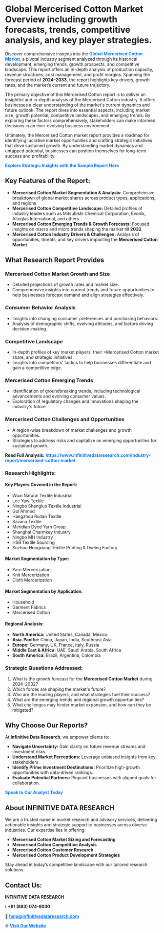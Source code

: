 <h1>Global Mercerised Cotton Market Overview including growth forecasts, trends, competitive analysis, and key player strategies.</h1>
<p>
Discover comprehensive insights into the 
<a href="https://www.infinitivedataresearch.com/industry-report/mercerised-cotton-market" rel="dofollow" style="color: #007BFF; text-decoration: none;"><strong>Global Mercerised Cotton Market</strong></a>, a pivotal industry segment analyzed through its historical development, emerging trends, growth prospects, and competitive landscape. This report offers an in-depth analysis of production capacity, revenue structures, cost management, and profit margins. Spanning the forecast period of <strong>2024–2033</strong>, the report highlights key drivers, growth rates, and the market’s current and future trajectory.
</p>
<p>
The primary objective of this Mercerised Cotton report is to deliver an insightful and in-depth analysis of the Mercerised Cotton industry. It offers businesses a clear understanding of the market's current dynamics and future outlook. The report dives into essential aspects, including market size, growth potential, competitive landscapes, and emerging trends. By exploring these factors comprehensively, stakeholders can make informed decisions in an ever-evolving business environment.
</p>
<p>
Ultimately, the Mercerised Cotton market report provides a roadmap for identifying lucrative market opportunities and crafting strategic initiatives that drive sustained growth. By understanding market dynamics and untapped potential, businesses can position themselves for long-term success and profitability.
</p>
<p>
<a href="https://www.infinitivedataresearch.com/request-sample/reportId=103461" style="color: #007BFF; text-decoration: none;"><strong>Explore Strategic Insights with the Sample Report Here</strong></a>
</p>

<h2>Key Features of the Report:</h2>
<ul>
<li><strong>Mercerised Cotton Market Segmentation & Analysis:</strong> Comprehensive breakdown of global market shares across product types, applications, and regions.</li>
<li><strong>Mercerised Cotton Competitive Landscape:</strong> Detailed profiles of industry leaders such as Mitsubishi Chemical Corporation, Evonik, Altuglas International, and others.</li>
<li><strong>Mercerised Cotton Emerging Trends & Growth Forecasts:</strong> Focused insights on macro and micro trends shaping the market till <strong>2032</strong>.</li>
<li><strong>Mercerised Cotton Industry Drivers & Challenges:</strong> Analysis of opportunities, threats, and key drivers impacting the <strong>Mercerised Cotton Market</strong>.</li>
</ul>

<h2>What Research Report Provides</h2>
<h3>Mercerised Cotton Market Growth and Size</h3>
<ul>
<li>Detailed projections of growth rates and market size.</li>
<li>Comprehensive insights into current trends and future opportunities to help businesses forecast demand and align strategies effectively.</li>
</ul>

<h3>Consumer Behavior Analysis</h3>
<ul>
<li>Insights into changing consumer preferences and purchasing behaviors.</li>
<li>Analysis of demographic shifts, evolving attitudes, and factors driving decision-making.</li>
</ul>

<h3>Competitive Landscape</h3>
<ul>
<li>In-depth profiles of key market players, their >Mercerised Cotton market share, and strategic initiatives.</li>
<li>Insights into competitors' tactics to help businesses differentiate and gain a competitive edge.</li>
</ul>

<h3>Mercerised Cotton Emerging Trends</h3>
<ul>
<li>Identification of groundbreaking trends, including technological advancements and evolving consumer values.</li>
<li>Exploration of regulatory changes and innovations shaping the industry's future.</li>
</ul>

<h3>Mercerised Cotton Challenges and Opportunities</h3>
<ul>
<li>A region-wise breakdown of market challenges and growth opportunities.</li>
<li>Strategies to address risks and capitalize on emerging opportunities for sustained growth.</li>
</ul>
<p><strong>Read Full Analysis:</strong> <a href="https://www.infinitivedataresearch.com/industry-report/mercerised-cotton-market" rel="dofollow" style="color: #007BFF; text-decoration: none;"><strong>https://www.infinitivedataresearch.com/industry-report/mercerised-cotton-market</strong></a></p>
<h3>Research Highlights:</h3>
<h4>Key Players Covered in the Report:</h4>
<ul><li>Wuxi Natural Textile Industrial</li><li>Lee Yaw Textile</li><li>Ningbo Shengluo Textile Industrial</li><li>Gul Ahmed</li><li>Hangzhou Ruitan Textile</li><li>Savana Textile</li><li>Meridian Dyed Yarn Group</li><li>Shanghai Charmkey Industry</li><li>Ningbo MH Industry</li><li>HSB Textile Sourcing</li><li>Suzhou Hongxiang Textile Printing &amp; Dyeing Factory</li></ul>
<h4>Market Segmentation by Type:</h4>
<ul><li>Yarn Mercerization</li><li>Knit Mercerization</li><li>Cloth Mercerization</li></ul>
<h4>Market Segmentation by Application:</h4>
<ul><li>Household</li><li>Garment Fabrics</li><li>Mercerised Cotton</li></ul>

<h4>Regional Analysis:</h4>
<ul>
<li><strong>North America:</strong> United States, Canada, Mexico</li>
<li><strong>Asia-Pacific:</strong> China, Japan, India, Southeast Asia</li>
<li><strong>Europe:</strong> Germany, UK, France, Italy, Russia</li>
<li><strong>Middle East & Africa:</strong> UAE, Saudi Arabia, South Africa</li>
<li><strong>South America:</strong> Brazil, Argentina, Colombia</li>
</ul>

<h3>Strategic Questions Addressed:</h3>
<ol>
<li>What is the growth forecast for the <strong>Mercerised Cotton Market</strong> during 2024–2032?</li>
<li>Which forces are shaping the market's future?</li>
<li>Who are the leading players, and what strategies fuel their success?</li>
<li>What are the emerging trends and regional growth opportunities?</li>
<li>What challenges may hinder market expansion, and how can they be mitigated?</li>
</ol>

<h2>Why Choose Our Reports?</h2>
<p>At <strong>Infinitive Data Research</strong>, we empower clients to:</p>
<ul>
<li><strong>Navigate Uncertainty:</strong> Gain clarity on future revenue streams and investment risks.</li>
<li><strong>Understand Market Perceptions:</strong> Leverage unbiased insights from key stakeholders.</li>
<li><strong>Identify Prime Investment Destinations:</strong> Prioritize high-growth opportunities with data-driven rankings.</li>
<li><strong>Evaluate Potential Partners:</strong> Pinpoint businesses with aligned goals for collaboration.</li>
</ul>
<p><a href="https://www.infinitivedataresearch.com/industry-report/mercerised-cotton-market" rel="dofollow" style="color: #007BFF; text-decoration: none;"><strong>Speak to Our Analyst Today</strong></a></p>

<h2>About INFINITIVE DATA RESEARCH</h2>
<p>We are a trusted name in market research and advisory services, delivering actionable insights and strategic support to businesses across diverse industries. Our expertise lies in offering:</p>
<ul>
<li><strong>Mercerised Cotton Market Sizing and Forecasting</strong></li>
<li><strong>Mercerised Cotton Competitive Analysis</strong></li>
<li><strong>Mercerised Cotton Customer Research</strong></li>
<li><strong>Mercerised Cotton Product Development Strategies</strong></li>
</ul>
<p>Stay ahead in today’s competitive landscape with our tailored research solutions.</p>

<h2>Contact Us:</h2>
<p><strong>INFINITIVE DATA RESEARCH</strong></p>
<p>📞 <strong>+91 (883) 074-8030</strong></p>
<p>📧 <strong><a href="mailto:help@infinitivedataresearch.com" style="color: #007BFF;">help@infinitivedataresearch.com</a></strong></p>
<p>🌐 <strong><a href="https://www.infinitivedataresearch.com" rel="dofollow" style="color: #007BFF;">Visit Our Website</a></strong></p>